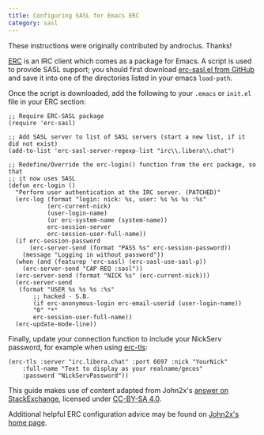 ```yaml
---
title: Configuring SASL for Emacs ERC
category: sasl
---
```


These instructions were originally contributed by androclus. Thanks!

[ERC](https://www.emacswiki.org/emacs/ERC) is an IRC client which comes as a
package for Emacs. A script is used to provide SASL support; you should first
download [erc-sasl.el from GitHub](https://github.com/syl20bnr/spacemacs/blob/master/layers/%2Bchat/erc/local/erc-sasl/erc-sasl.el)
and save it into one of the directories listed in your emacs `load-path`.


Once the script is downloaded, add the following to your `.emacs` or `init.el`
file in your ERC section:

```elisp
;; Require ERC-SASL package
(require 'erc-sasl)

;; Add SASL server to list of SASL servers (start a new list, if it did not exist)
(add-to-list 'erc-sasl-server-regexp-list "irc\\.libera\\.chat")

;; Redefine/Override the erc-login() function from the erc package, so that
;; it now uses SASL
(defun erc-login ()
  "Perform user authentication at the IRC server. (PATCHED)"
  (erc-log (format "login: nick: %s, user: %s %s %s :%s"
           (erc-current-nick)
           (user-login-name)
           (or erc-system-name (system-name))
           erc-session-server
           erc-session-user-full-name))
  (if erc-session-password
      (erc-server-send (format "PASS %s" erc-session-password))
    (message "Logging in without password"))
  (when (and (featurep 'erc-sasl) (erc-sasl-use-sasl-p))
    (erc-server-send "CAP REQ :sasl"))
  (erc-server-send (format "NICK %s" (erc-current-nick)))
  (erc-server-send
   (format "USER %s %s %s :%s"
       ;; hacked - S.B.
       (if erc-anonymous-login erc-email-userid (user-login-name))
       "0" "*"
       erc-session-user-full-name))
  (erc-update-mode-line))
```

Finally, update your connection function to include your NickServ password,
for example when using [erc-tls](https://www.emacswiki.org/emacs/ErcSSL):

```elisp
(erc-tls :server "irc.libera.chat" :port 6697 :nick "YourNick"
    :full-name "Text to display as your realname/gecos"
    :password "NickServPassword"))
```

This guide makes use of content adapted from John2x's
[answer on StackExchange](https://emacs.stackexchange.com/questions/47572/how-to-open-an-irc-session-using-sasl),
licensed under [CC-BY-SA 4.0](https://creativecommons.org/licenses/by-sa/4.0/).

Additional helpful ERC configuration advice may be found on
[John2x's home page](https://www.john2x.com/emacs.html).
